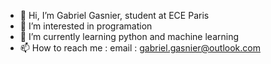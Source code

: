 - 👋 Hi, I’m Gabriel Gasnier, student at ECE Paris
- 👀 I’m interested in programation
- 🌱 I’m currently learning python and machine learning
- 📫 How to reach me : email : gabriel.gasnier@outlook.com

<!---
GasnierGabriel/GasnierGabriel is a ✨ special ✨ repository because its `README.md` (this file) appears on your GitHub profile.
You can click the Preview link to take a look at your changes.
--->

